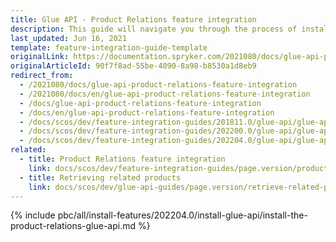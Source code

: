 ```yaml
---
title: Glue API - Product Relations feature integration
description: This guide will navigate you through the process of installing and configuring the Product Relations feature in Spryker OS.
last_updated: Jun 16, 2021
template: feature-integration-guide-template
originalLink: https://documentation.spryker.com/2021080/docs/glue-api-product-relations-feature-integration
originalArticleId: 90f7f8ad-55be-4090-8a98-b8530a1d8eb9
redirect_from:
  - /2021080/docs/glue-api-product-relations-feature-integration
  - /2021080/docs/en/glue-api-product-relations-feature-integration
  - /docs/glue-api-product-relations-feature-integration
  - /docs/en/glue-api-product-relations-feature-integration
  - /docs/scos/dev/feature-integration-guides/201811.0/glue-api/glue-api-product-relations-feature-integration.html
  - /docs/scos/dev/feature-integration-guides/202200.0/glue-api/glue-api-product-relations-feature-integration.html
  - /docs/scos/dev/feature-integration-guides/202204.0/glue-api/glue-api-product-relations-feature-integration.html
related:
  - title: Product Relations feature integration
    link: docs/scos/dev/feature-integration-guides/page.version/product-relations-feature-integration.html
  - title: Retrieving related products
    link: docs/scos/dev/glue-api-guides/page.version/retrieve-related-products.html
---
```


{% include pbc/all/install-features/202204.0/install-glue-api/install-the-product-relations-glue-api.md %} <!-- To edit, see /_includes/pbc/all/install-features/202204.0/install-glue-api/install-the-product-relations-glue-api.md -->
